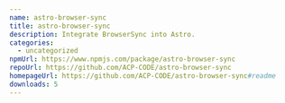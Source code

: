 ```yaml
---
name: astro-browser-sync
title: astro-browser-sync
description: Integrate BrowserSync into Astro.
categories:
  - uncategorized
npmUrl: https://www.npmjs.com/package/astro-browser-sync
repoUrl: https://github.com/ACP-CODE/astro-browser-sync
homepageUrl: https://github.com/ACP-CODE/astro-browser-sync#readme
downloads: 5
---
```


